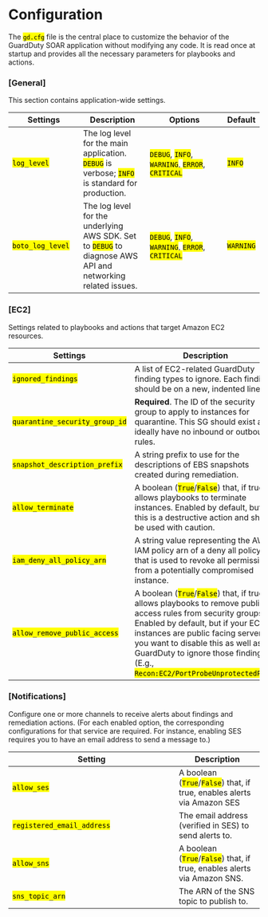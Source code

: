 # Configuration

The <mark style="color:$primary;">`gd.cfg`</mark> file is the central place to customize the behavior of the GuardDuty SOAR application without modifying any code. It is read once at startup and provides all the necessary parameters for playbooks and actions.

### \[General]

This section contains application-wide settings.

<table><thead><tr><th width="150">Settings</th><th width="175">Description</th><th width="294">Options</th><th>Default</th></tr></thead><tbody><tr><td><mark style="color:$primary;"><code>log_level</code></mark></td><td>The log level for the main application. <mark style="color:$primary;"><code>DEBUG</code></mark> is verbose; <mark style="color:$primary;"><code>INFO</code></mark> is standard for production.</td><td><mark style="color:$primary;"><code>DEBUG</code></mark>, <mark style="color:$primary;"><code>INFO</code></mark>, <mark style="color:$primary;"><code>WARNING</code></mark>, <mark style="color:$primary;"><code>ERROR</code></mark>, <mark style="color:$primary;"><code>CRITICAL</code></mark></td><td><mark style="color:$primary;"><code>INFO</code></mark></td></tr><tr><td><mark style="color:$primary;"><code>boto_log_level</code></mark></td><td>The log level for the underlying AWS SDK. Set to <mark style="color:$primary;"><code>DEBUG</code></mark> to diagnose AWS API and networking related issues.</td><td><mark style="color:$primary;"><code>DEBUG</code></mark>, <mark style="color:$primary;"><code>INFO</code></mark>, <mark style="color:$primary;"><code>WARNING</code></mark>, <mark style="color:$primary;"><code>ERROR</code></mark>, <mark style="color:$primary;"><code>CRITICAL</code></mark></td><td><mark style="color:$primary;"><code>WARNING</code></mark></td></tr></tbody></table>

### \[EC2]

Settings related to playbooks and actions that target Amazon EC2 resources.

<table><thead><tr><th width="269">Settings</th><th width="476">Description</th></tr></thead><tbody><tr><td><mark style="color:$primary;"><code>ignored_findings</code></mark></td><td>A list of EC2-related GuardDuty finding types to ignore. Each finding should be on a new, indented line.</td></tr><tr><td><mark style="color:$primary;"><code>quarantine_security_group_id</code></mark></td><td><strong>Required</strong>. The ID of the security group to apply to instances for quarantine. This SG should exist and ideally have no inbound or outbound rules.</td></tr><tr><td><mark style="color:$primary;"><code>snapshot_description_prefix</code></mark></td><td>A string prefix to use for the descriptions of EBS snapshots created during remediation.</td></tr><tr><td><mark style="color:$primary;"><code>allow_terminate</code></mark></td><td>A boolean (<mark style="color:$primary;"><code>True</code></mark>/<mark style="color:$primary;"><code>False</code></mark>) that, if true, allows playbooks to terminate instances. Enabled by default, but this is a destructive action and should be used with caution.</td></tr><tr><td><mark style="color:$primary;"><code>iam_deny_all_policy_arn</code></mark></td><td>A string value representing the AWS IAM policy arn of a deny all policy that is used to revoke all permissions from a potentially compromised instance.</td></tr><tr><td><mark style="color:$primary;"><code>allow_remove_public_access</code></mark></td><td>A boolean (<mark style="color:$primary;"><code>True</code></mark>/<mark style="color:$primary;"><code>False</code></mark>) that, if true, allows playbooks to remove public access rules from security groups. Enabled by default, but if your EC2 instances are public facing servers, you want to disable this as well as tell GuardDuty to ignore those findings. (E.g., <mark style="color:$primary;"><code>Recon:EC2/PortProbeUnprotectedPort</code></mark>)</td></tr></tbody></table>

### \[Notifications]

Configure one or more channels to receive alerts about findings and remediation actions. (For each enabled option, the corresponding configurations for that service are required. For instance, enabling SES requires you to have an email address to send a message to.)

<table><thead><tr><th width="318">Setting</th><th>Description</th></tr></thead><tbody><tr><td><mark style="color:$primary;"><code>allow_ses</code></mark></td><td>A boolean (<mark style="color:$primary;"><code>True</code></mark>/<mark style="color:$primary;"><code>False</code></mark>) that, if true, enables alerts via Amazon SES</td></tr><tr><td><mark style="color:$primary;"><code>registered_email_address</code></mark></td><td>The email address (verified in SES) to send alerts to.</td></tr><tr><td><mark style="color:$primary;"><code>allow_sns</code></mark></td><td>A boolean (<mark style="color:$primary;"><code>True</code></mark>/<mark style="color:$primary;"><code>False</code></mark>) that, if true, enables alerts via Amazon SNS.</td></tr><tr><td><mark style="color:$primary;"><code>sns_topic_arn</code></mark></td><td>The ARN of the SNS topic to publish to.</td></tr></tbody></table>
